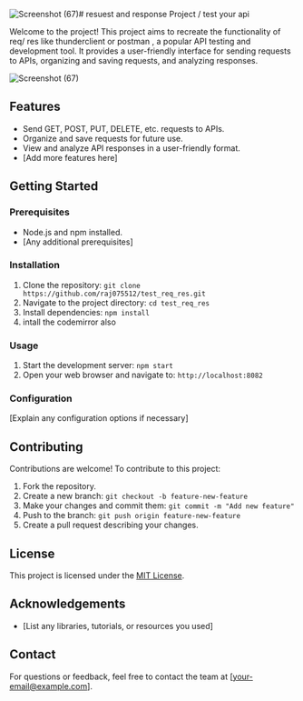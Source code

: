![Screenshot (67)](https://github.com/raj075512/test_req_res/assets/91281709/374e5901-dd7a-4c4c-b594-67e89df658f0)# resuest and response Project / test your api

Welcome to the project! This project aims to recreate the functionality of  req/ res like thunderclient or postman  , a popular API testing and development tool. It provides a user-friendly interface for sending requests to APIs, organizing and saving requests, and analyzing responses.


![Screenshot (67)](https://github.com/raj075512/test_req_res/assets/91281709/716e5354-2178-4f5f-9954-b5121b910432)

## Features

- Send GET, POST, PUT, DELETE, etc. requests to APIs.
- Organize and save requests for future use.
- View and analyze API responses in a user-friendly format.
- [Add more features here]

## Getting Started

### Prerequisites

- Node.js and npm installed.
- [Any additional prerequisites]

### Installation

1. Clone the repository: `git clone https://github.com/raj075512/test_req_res.git`
2. Navigate to the project directory: `cd test_req_res`
3. Install dependencies: `npm install`
4. intall the codemirror also

### Usage

1. Start the development server: `npm start`
2. Open your web browser and navigate to: `http://localhost:8082`

### Configuration

[Explain any configuration options if necessary]

## Contributing

Contributions are welcome! To contribute to this project:

1. Fork the repository.
2. Create a new branch: `git checkout -b feature-new-feature`
3. Make your changes and commit them: `git commit -m "Add new feature"`
4. Push to the branch: `git push origin feature-new-feature`
5. Create a pull request describing your changes.

## License

This project is licensed under the [MIT License](LICENSE).

## Acknowledgements

- [List any libraries, tutorials, or resources you used]

## Contact

For questions or feedback, feel free to contact the team at [your-email@example.com].

